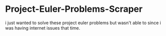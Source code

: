 # Project-Euler-Problems-Scraper
i just wanted to solve these project euler problems but wasn't able to since i was having internet issues that time. 
